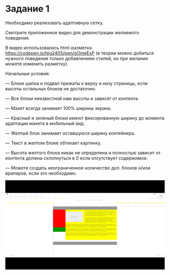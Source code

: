 # Задание 1

Необходимо реализовать адаптивную сетку.

Смотрите приложенное видео для демонстрации желаемого поведения.

В видео использовалась html-разметка https://codepen.io/teg2405/pen/gOmeExP (в теории можно добиться нужного поведения только добавлением стилей, но при желании можете изменить разметку).

Начальные условия:

— Блоки шапка и подвал прижаты к верху и низу страницы, если высоты остальных блоков не достаточно.

— Все блоки неизвестной нам высоты и зависят от контента.

— Макет всегда занимает 100% ширины экрана.

— Красный и зеленый блоки имеют фиксированную ширину до момента адаптации макета в мобильный вид.

— Желтый блок занимает оставшуюся ширину контейнера.

— Текст в желтом блоке обтекает картинку.

— Высота желтого блока никак не определена и полностью зависит от контента должна схлопнуться в 0 если отсутствует содержимое.

— Можете создать неограниченное количество доп. блоков и/или враперов, если это необходимо.

[![Демонстрация](/IV/task1/img/demonstration.png)](https://drive.google.com/file/d/1uJ8OLV45BRsokLTGh1IIlCiucRi36azH/view?usp=sharing)
